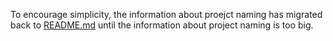 To encourage simplicity, the information about proejct naming has migrated back to [README.md](./README.md) until the information about project naming is too big.
